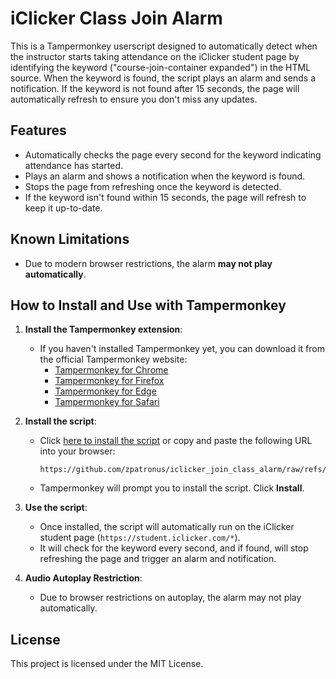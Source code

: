 # iClicker Class Join Alarm

This is a Tampermonkey userscript designed to automatically detect when the instructor starts taking attendance on the iClicker student page by identifying the keyword ("course-join-container expanded") in the HTML source. When the keyword is found, the script plays an alarm and sends a notification. If the keyword is not found after 15 seconds, the page will automatically refresh to ensure you don't miss any updates.

## Features

- Automatically checks the page every second for the keyword indicating attendance has started.
- Plays an alarm and shows a notification when the keyword is found.
- Stops the page from refreshing once the keyword is detected.
- If the keyword isn't found within 15 seconds, the page will refresh to keep it up-to-date.

## Known Limitations

- Due to modern browser restrictions, the alarm **may not play automatically**.

## How to Install and Use with Tampermonkey

1. **Install the Tampermonkey extension**:
   - If you haven't installed Tampermonkey yet, you can download it from the official Tampermonkey website:
     - [Tampermonkey for Chrome](https://chrome.google.com/webstore/detail/tampermonkey/dhdgffkkebhmkfjojejmpbldmpobfkfo)
     - [Tampermonkey for Firefox](https://addons.mozilla.org/en-US/firefox/addon/tampermonkey/)
     - [Tampermonkey for Edge](https://microsoftedge.microsoft.com/addons/detail/tampermonkey/ldjamemegdicckonechpmclldcipjlld)
     - [Tampermonkey for Safari](https://apps.apple.com/us/app/tampermonkey/id1482490089)
  
2. **Install the script**:
   - Click [here to install the script](https://github.com/zpatronus/iclicker_join_class_alarm/raw/refs/heads/main/iclicker_join_class_alarm.user.js) or copy and paste the following URL into your browser:

     ```
     https://github.com/zpatronus/iclicker_join_class_alarm/raw/refs/heads/main/iclicker_join_class_alarm.user.js
     ```

   - Tampermonkey will prompt you to install the script. Click **Install**.

3. **Use the script**:
   - Once installed, the script will automatically run on the iClicker student page (`https://student.iclicker.com/*`).
   - It will check for the keyword every second, and if found, will stop refreshing the page and trigger an alarm and notification.

4. **Audio Autoplay Restriction**:
   - Due to browser restrictions on autoplay, the alarm may not play automatically.

## License

This project is licensed under the MIT License.
